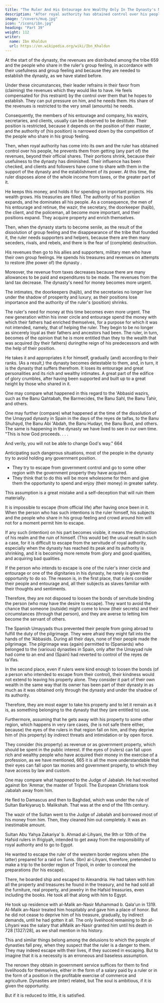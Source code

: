 ```yaml
---
title: "The Ruler And His Entourage Are Wealthy Only In The Dynasty's Middle Period"
description: "After royal authority has obtained control over his people, he prevents them from getting (any part of) the revenues, beyond their official shares"
image: "/covers/muq.jpg"
icon: "/icons/ibn.jpg"
heading: "Part 39"
weight: 112
writer:
  name: Ibn Khaldun
  url: https://en.wikipedia.org/wiki/Ibn_Khaldun
---
```



At the start of the dynasty, the revenues are distributed among the tribe 659 and the people who share in the ruler's group feeling, in accordance with their usefulness and group feeling and because they are
needed to establish the dynasty, as we have stated before.

Under these circumstances, their leader refrains in their favor from (claiming) the revenues which they would like to have. He feels compensated for (his restraint) by the control over them that he hopes to establish. They can put pressure on him, and he needs them. His share of the revenues is restricted to the very small (amounts) he needs.

Consequently, the members of his entourage and company, his wazirs, secretaries, and clients, usually can be observed to be destitute. Their position is restricted, because it depends on the position of their master, and the authority of (his position) is narrowed down by the competition of the people who share in his group feeling.

Then, when royal authority has come into its own and the ruler has obtained control over his people, he prevents them from getting (any part of) the revenues, beyond their official shares. Their portions shrink, because their usefulness to the dynasty has diminished. Their influence has been checked, and clients and followers have come to share with them in the support of the dynasty and the establishment of its power. At this time, the ruler disposes alone of the whole income from taxes, or the greater part of it. 

He keeps this money, and holds it for spending on important projects. His wealth grows. His treasuries are filled. The authority of his position expands, and he dominates all his people. As a consequence, the men of his entourage and retinue, the wazir, the secretary, the doorkeeper (hajib), the client, and the policeman, all become more important, and their positions expand. They
acquire property and enrich themselves.

Then, when the dynasty starts to become senile, as the result of the dissolution of group feeling and the disappearance of the tribe that founded it, the ruler needs supporters and helpers, because there are then many seceders, rivals, and rebels, and there is the fear of (complete) destruction. 

His revenues then go to his allies and supporters, military men who have their own group feelings. He spends his treasures and revenues on attempts to restore (the power of) the dynasty <!-- 661  -->.

Moreover, the revenue from taxes decreases because there are many allowances to be paid and expenditures to be made. The revenues
from the land tax decrease. The dynasty's need for money becomes more urgent. 

The intimates, the doorkeepers (hajib), and the secretaries no longer live under the shadow of prosperity and luxury, as their positions lose importance and the authority of the ruler's (position) shrinks.

The ruler's need for money at this time becomes even more urgent. The new generation within his inner circle and entourage spend the money with which their fathers had enriched themselves, for a purpose for which it was not intended, namely, that of helping the ruler. They begin to be no longer as sincerely loyal as their fathers and ancestors had been. The ruler, in turn, becomes of the opinion that he is more entitled than they to the wealth that was acquired (by their fathers) duringthe reign of his predecessors and with the help of their position. 

He takes it and appropriates it for himself, gradually (and) according to their ranks. (As a result,) the dynasty becomes detestable to them, and, in turn, it is the dynasty that suffers therefrom. It loses its entourage and great personalities and its rich and wealthy intimates. A great part of the edifice of glory crumbles, after having been supported and built up to a great height by those who shared in it.

One may compare what happened in this regard to the 'Abbasid wazirs, such as the Banu Qahtabah, the Barmecides, the Banu Sahl, the Banu Tahir, and others.

One may further (compare) what happened at the time of the dissolution of the Umayyad dynasty in Spain in the days of the reyes de taifas, to the Banu Shuhayd, the Banu Abi 'Abdah, the Banu Hudayr, the Banu Burd, and others. The same is
happening in the dynasty we have lived to see in our own time. "This is how God proceeds. . . . 

And verily, you will not be able to change God's way." 664

Anticipating such dangerous situations, most of the people in the dynasty try to avoid holding any government position. 
- They try to escape from government control and go to some other region with the government property they have
acquired. 
- They think that to do this will be more wholesome for them and give them the opportunity to spend and enjoy (their money) in greater safety. 

This assumption is a great mistake and a self-deception that will ruin them materially.

It is impossible to escape (from official life) after having once been in it. When the person who has such intentions is the ruler himself, his subjects and the people who share in his group feeling and crowd
around him will not for a moment permit him to escape. 

If any such (intention) on his part becomes visible, it means the destruction of his realm and the ruin of himself. (This would be) the usual result in such a case, for it is difficult to escape from the servitude of royal authority, especially when the dynasty has reached its peak and its authority is shrinking, and it is becoming more remote from glory and
good qualities, and acquiring bad qualities.

If the person who intends to escape is one of the ruler's inner circle and entourage or one of the dignitaries in his dynasty, he rarely is given the opportunity to do so. The reason is, in the first place, that rulers consider their people and entourage and, all their subjects as slaves familiar with their thoughts and sentiments. 

Therefore, they are not disposed to loosen the bonds of servitude binding the person (who may have the desire to escape). They want to avoid the chance that someone (outside) might come to know (their secrets) and their circumstances (through that person), and they are averse to letting him become the servant of others.

The Spanish Umayyads thus prevented their people from going abroad to fulfill the duty of the pilgrimage. They were afraid they might fall into the hands of the 'Abbasids. During all their days, none of their people made the pilgrimage. The pilgrimage was (again) permitted to (Spaniards) who belonged to the (various) dynasties in Spain, only after the Umayyad rule had come to an end and (Spain) had reverted to control of the reyes de ta'ifas.

In the second place, even if rulers were kind enough to loosen the bonds (of a person who intended to escape from their control), their kindness would not extend to leaving his property alone. They consider it part of their own wealth in the same way that its owner has been part of their dynasty in as much as it was obtained only through the dynasty and under the shadow of its authority. 

Therefore, they are most eager to take his property and to let it remain as it is, as something belonging to the dynasty that they (are entitled to) use.

Furthermore, assuming that he gets away with his property to some other region, which happens in very rare cases, (he is not safe there either, because) the eyes of the rulers in that region fall on him, and they deprive him of (his property) by indirect threats and intimidation or by open force. 

They consider (his property) as revenue or as government property, which should be spent in the public interest. If the eyes of (rulers) can fall upon rich and wealthy people who have acquired their money in the exercise of a profession, as we have mentioned, 665 it is all the more understandable that their eyes can fall upon tax monies and government property, to which they have access by law and custom.

One may compare what happened to the Judge of Jabalah. He had revolted against Ibn 'Ammar, the master of Tripoli. The European Christians took Jabalah away from him.

He fled to Damascus and then to Baghdad, which was under the rule of Sultan Barkiyaruq b. Malikshah. That was at the end of the 11th century.

The wazir of the Sultan went to the Judge of Jabalah and borrowed most of his money from him. Then, they cleaned him out completely. It was an inestimable amount.

Sultan Abu Yahya Zakariya' b. Ahmad al-Lihyani, the 9th or 10th of the Hafsid rulers in Ifrigiyah, intended to get away from the responsibility of royal authority and to go to Egypt.

He wanted to escape the ruler of the western border regions when (the latter) prepared for a raid on Tunis. (Ibn) al-Lihyani, therefore, pretended to make a trip to the border region of Tripoli, in order to conceal the preparations (for his escape). 

There, he boarded ship and escaped to Alexandria. He had taken with him all the property and treasures he found in the treasury, and he had sold all the furniture, real property, and jewelry in the Hafsid treasuries, even including the books. He took all that along with him to Egypt. 

He took up residence with al-Malik an-Nasir Muhammad b. Qala'un in 1319. Al-Malik an-Nasir treated him hospitably and gave him a place of honor. But he did not cease to deprive him of his treasure, gradually, by indirect demands, until he had gotten it all. The only livelihood remaining to Ibn al-Lihyani was the salary that alMalik an-Nasir granted him until his death in 728 [1327/28], as we shall mention in his history.

This and similar things belong among the delusions to which the people of dynasties fall prey, when they suspect that the ruler is a danger to them. They may indeed escape with their lives, if they succeed in escaping. But to imagine that it is a necessity is an erroneous and baseless assumption. 

The renown they obtain in government service suffices for them to find livelihoods for themselves, either in the
form of a salary paid by a ruler or in the form of a position in the profitable exercise of commerce and agriculture. Dynasties are (inter) related, <!-- 670 --> but The soul is ambitious, if it is given the opportunity.<!--  671 --> 

But if it is reduced to little, it is satisfied.

<!-- God "gives sustenance. He is strong and solid." 672 -->
